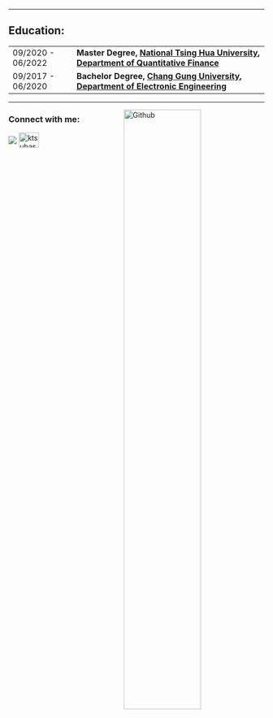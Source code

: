 <!--
**KenChiang1997/KenChiang1997** is a ✨ _special_ ✨ repository because its `README.md` (this file) appears on your GitHub profile.

- 🔭 I’m currently working on ...
- 🌱 I’m currently learning ...
- 👯 I’m looking to collaborate on ...
- 🤔 I’m looking for help with ...
- 💬 Ask me about ...
- 📫 How to reach me: ...
- 😄 Pronouns: ...
- ⚡ Fun fact: ...
-->

---
<h2 align="left">Education:</h2>
<table align="center">
  <tr>
    <td>09/2020 - 06/2022</td>
    <td>
      <b>Master Degree,
      <a href="https://www.nthu.edu.tw/">National Tsing Hua University</a>, 
      <a href="https://qf.site.nthu.edu.tw/">Department of Quantitative Finance</a></b>
    </td>
  </tr>
  <tr>
    <td>09/2017 - 06/2020</td>
    <td>
      <b>Bachelor Degree,
      <a href="https://www.cgu.edu.tw/">Chang Gung University</a>, 
      <a href="https://elec.cgu.edu.tw//">Department of Electronic Engineering</a></b>
    </td>
  </tr>
</table>

---

<img width="55%" align="right" alt="Github" src="https://raw.githubusercontent.com/onimur/.github/master/.resources/git-header.svg" />
<h3 align="left">Connect with me:</h3>
<p align="left">
  
<a href="mailto:qw930338@gmail.com" target="blank"><img align="center" src="https://img.shields.io/badge/Gmail-D14836?style=for-the-badge&logo=gmail&logoColor=white" /></a>
<a href="www.linkedin.com/in/chen-li-chiang" target="blank"><img align="center" src="https://raw.githubusercontent.com/rahuldkjain/github-profile-readme-generator/master/src/images/icons/Social/linked-in-alt.svg" alt="ktsubasa0304" height="30" width="40" /></a>

</p>
